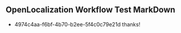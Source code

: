## OpenLocalization Workflow Test MarkDown

* 4974c4aa-f6bf-4b70-b2ee-5f4c0c79e21d 
thanks!



<!--HONumber=Feb16_HO1-->
